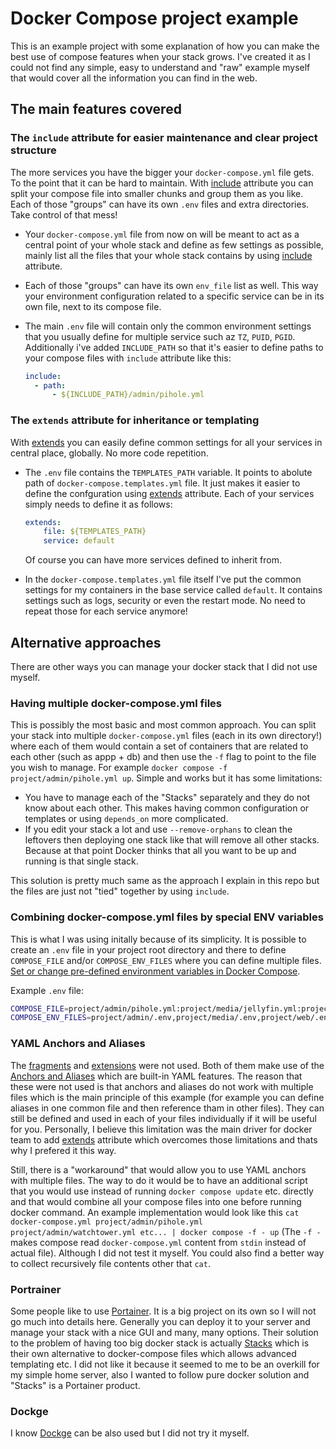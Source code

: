 # Docker Compose project example

This is an example project with some explanation of how you can make the best use of compose features when your stack grows. I've created it as I could not find any simple, easy to understand and "raw" example myself that would cover all the information you can find in the web.

## The main features covered

### The `include` attribute for easier maintenance and clear project structure

The more services you have the bigger your `docker-compose.yml` file gets. To the point that it can be hard to maintain. With [include](https://docs.docker.com/compose/compose-file/14-include/) attribute you can split your compose file into smaller chunks and group them as you like. Each of those "groups" can have its own `.env` files and extra directories. Take control of that mess!

- Your `docker-compose.yml` file from now on will be meant to act as a central point of your whole stack and define as few settings as possible, mainly list all the files that your whole stack contains by using [include](https://docs.docker.com/compose/compose-file/14-include/) attribute.
- Each of those "groups" can have its own `env_file` list as well. This way your environment configuration related to a specific service can be in its own file, next to its compose file.
- The main `.env` file will contain only the common environment settings that you usually define for multiple service such az `TZ`, `PUID`, `PGID`. Additionally i've added `INCLUDE_PATH` so that it's easier to define paths to your compose files with `include` attribute like this:
  
  ```yaml
  include:
    - path:
        - ${INCLUDE_PATH}/admin/pihole.yml
  ```

### The `extends` attribute for inheritance or templating

With [extends](https://docs.docker.com/compose/multiple-compose-files/extends/) you can easily define common settings for all your services in central place, globally. No more code repetition.

- The `.env` file contains the `TEMPLATES_PATH` variable. It points to abolute path of `docker-compose.templates.yml` file. It just makes it easier to define the confguration using [extends](https://docs.docker.com/compose/multiple-compose-files/extends/) attribute. Each of your services simply needs to define it as follows:
  
  ```yaml
  extends:
      file: ${TEMPLATES_PATH}
      service: default
  ```

  Of course you can have more services defined to inherit from.
- In the `docker-compose.templates.yml` file itself I've put the common settings for my containers in the base service called `default`. It contains settings such as logs, security or even the restart mode. No need to repeat those for each service anymore!

## Alternative approaches

There are other ways you can manage your docker stack that I did not use myself.

### Having multiple docker-compose.yml files

This is possibly the most basic and most common approach. You can split your stack into multiple `docker-compose.yml` files (each in its own directory!) where each of them would contain a set of containers that are related to each other (such as appp + db) and then use the `-f` flag to point to the file you wish to manage. For example `docker compose -f project/admin/pihole.yml up`. Simple and works but it has some limitations:

- You have to manage each of the "Stacks" separately and they do not know about each other. This makes having common configuration or templates or using `depends_on` more complicated.
- If you edit your stack a lot and use `--remove-orphans` to clean the leftovers then deploying one stack like that will remove all other stacks. Because at that point Docker thinks that all you want to be up and running is that single stack.

This solution is pretty much same as the approach I explain in this repo but the files are just not "tied" together by using `include`.

### Combining docker-compose.yml files by special ENV variables

This is what I was using initally because of its simplicity. It is possible to create an `.env` file in your project root directory and there to define `COMPOSE_FILE` and/or `COMPOSE_ENV_FILES` where you can define multiple files. [Set or change pre-defined environment variables in Docker Compose](https://docs.docker.com/compose/environment-variables/envvars/).

Example `.env` file:

```bash
COMPOSE_FILE=project/admin/pihole.yml:project/media/jellyfin.yml:project/web/server.yml
COMPOSE_ENV_FILES=project/admin/.env,project/media/.env,project/web/.env
```


### YAML Anchors and Aliases

The [fragments](https://docs.docker.com/compose/compose-file/10-fragments/) and [extensions](https://docs.docker.com/compose/compose-file/11-extension/) were not used. Both of them make use of the [Anchors and Aliases](https://docs.docker.com/compose/compose-file/11-extension/) which are built-in YAML features. The reason that these were not used is that anchors and aliases do not work with multiple files which is the main principle of this example (for example you can define aliases in one common file and then reference tham in other files). They can still be defined and used in each of your files individually if it will be useful for you. Personally, I believe this limitation was the main driver for docker team to add [extends](https://docs.docker.com/compose/multiple-compose-files/extends/) attribute which overcomes those limitations and thats why I prefered it this way.

Still, there is a "workaround" that would allow you to use YAML anchors with multiple files. The way to do it would be to have an additional script that you would use instead of running `docker compose update` etc. directly and that would combine all your compose files into one before running docker command. An example implementation would look like this `cat docker-compose.yml project/admin/pihole.yml project/admin/watchtower.yml etc... | docker compose -f - up` (The `-f -` makes compose read `docker-compose.yml` content from `stdin` instead of actual file). Although I did not test it myself. You could also find a better way to collect recursively file contents other that `cat`.

### Portrainer

Some people like to use [Portainer](https://www.portainer.io). It is a big project on its own so I will not go much into details here. Generally you can deploy it to your server and manage your stack with a nice GUI and many, many options. Their solution to the problem of having too big docker stack is actually [Stacks](https://www.portainer.io/blog/stacks-docker-compose-the-portainer-way) which is their own alternative to docker-compose files which allows advanced templating etc. I did not like it because it seemed to me to be an overkill for my simple home server, also I wanted to follow pure docker solution and "Stacks" is a Portainer product.

### Dockge

I know [Dockge](https://github.com/louislam/dockge) can be also used but I did not try it myself.